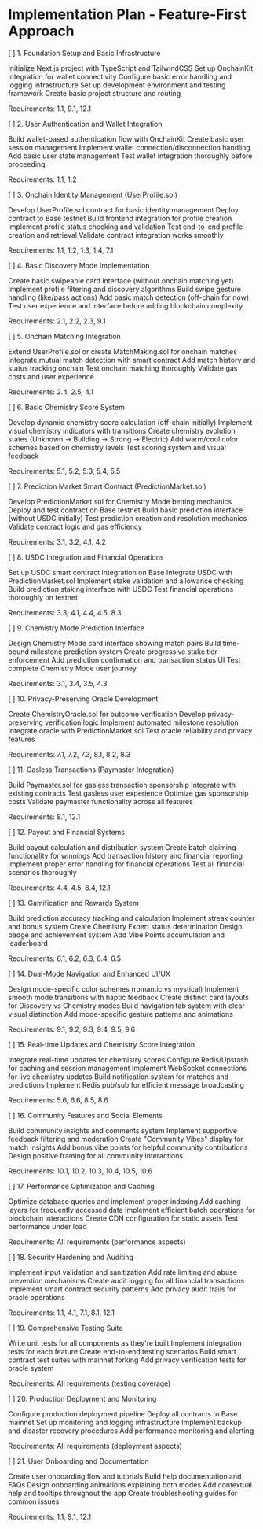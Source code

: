 # Implementation Plan - Feature-First Approach

[ ] 1. Foundation Setup and Basic Infrastructure

Initialize Next.js project with TypeScript and TailwindCSS
Set up OnchainKit integration for wallet connectivity
Configure basic error handling and logging infrastructure
Set up development environment and testing framework
Create basic project structure and routing

Requirements: 1.1, 9.1, 12.1

[ ] 2. User Authentication and Wallet Integration

Build wallet-based authentication flow with OnchainKit
Create basic user session management
Implement wallet connection/disconnection handling
Add basic user state management
Test wallet integration thoroughly before proceeding

Requirements: 1.1, 1.2

[ ] 3. Onchain Identity Management (UserProfile.sol)

Develop UserProfile.sol contract for basic identity management
Deploy contract to Base testnet
Build frontend integration for profile creation
Implement profile status checking and validation
Test end-to-end profile creation and retrieval
Validate contract integration works smoothly

Requirements: 1.1, 1.2, 1.3, 1.4, 7.1

[ ] 4. Basic Discovery Mode Implementation

Create basic swipeable card interface (without onchain matching yet)
Implement profile filtering and discovery algorithms
Build swipe gesture handling (like/pass actions)
Add basic match detection (off-chain for now)
Test user experience and interface before adding blockchain complexity

Requirements: 2.1, 2.2, 2.3, 9.1

[ ] 5. Onchain Matching Integration

Extend UserProfile.sol or create MatchMaking.sol for onchain matches
Integrate mutual match detection with smart contract
Add match history and status tracking onchain
Test onchain matching thoroughly
Validate gas costs and user experience

Requirements: 2.4, 2.5, 4.1

[ ] 6. Basic Chemistry Score System

Develop dynamic chemistry score calculation (off-chain initially)
Implement visual chemistry indicators with transitions
Create chemistry evolution states (Unknown → Building → Strong → Electric)
Add warm/cool color schemes based on chemistry levels
Test scoring system and visual feedback

Requirements: 5.1, 5.2, 5.3, 5.4, 5.5

[ ] 7. Prediction Market Smart Contract (PredictionMarket.sol)

Develop PredictionMarket.sol for Chemistry Mode betting mechanics
Deploy and test contract on Base testnet
Build basic prediction interface (without USDC initially)
Test prediction creation and resolution mechanics
Validate contract logic and gas efficiency

Requirements: 3.1, 3.2, 4.1, 4.2

[ ] 8. USDC Integration and Financial Operations

Set up USDC smart contract integration on Base
Integrate USDC with PredictionMarket.sol
Implement stake validation and allowance checking
Build prediction staking interface with USDC
Test financial operations thoroughly on testnet

Requirements: 3.3, 4.1, 4.4, 4.5, 8.3

[ ] 9. Chemistry Mode Prediction Interface

Design Chemistry Mode card interface showing match pairs
Build time-bound milestone prediction system
Create progressive stake tier enforcement
Add prediction confirmation and transaction status UI
Test complete Chemistry Mode user journey

Requirements: 3.1, 3.4, 3.5, 4.3

[ ] 10. Privacy-Preserving Oracle Development

Create ChemistryOracle.sol for outcome verification
Develop privacy-preserving verification logic
Implement automated milestone resolution
Integrate oracle with PredictionMarket.sol
Test oracle reliability and privacy features

Requirements: 7.1, 7.2, 7.3, 8.1, 8.2, 8.3

[ ] 11. Gasless Transactions (Paymaster Integration)

Build Paymaster.sol for gasless transaction sponsorship
Integrate with existing contracts
Test gasless user experience
Optimize gas sponsorship costs
Validate paymaster functionality across all features

Requirements: 8.1, 12.1

[ ] 12. Payout and Financial Systems

Build payout calculation and distribution system
Create batch claiming functionality for winnings
Add transaction history and financial reporting
Implement proper error handling for financial operations
Test all financial scenarios thoroughly

Requirements: 4.4, 4.5, 8.4, 12.1

[ ] 13. Gamification and Rewards System

Build prediction accuracy tracking and calculation
Implement streak counter and bonus system
Create Chemistry Expert status determination
Design badge and achievement system
Add Vibe Points accumulation and leaderboard

Requirements: 6.1, 6.2, 6.3, 6.4, 6.5

[ ] 14. Dual-Mode Navigation and Enhanced UI/UX

Design mode-specific color schemes (romantic vs mystical)
Implement smooth mode transitions with haptic feedback
Create distinct card layouts for Discovery vs Chemistry modes
Build navigation tab system with clear visual distinction
Add mode-specific gesture patterns and animations

Requirements: 9.1, 9.2, 9.3, 9.4, 9.5, 9.6

[ ] 15. Real-time Updates and Chemistry Score Integration

Integrate real-time updates for chemistry scores
Configure Redis/Upstash for caching and session management
Implement WebSocket connections for live chemistry updates
Build notification system for matches and predictions
Implement Redis pub/sub for efficient message broadcasting

Requirements: 5.6, 6.6, 8.5, 8.6

[ ] 16. Community Features and Social Elements

Build community insights and comments system
Implement supportive feedback filtering and moderation
Create "Community Vibes" display for match insights
Add bonus vibe points for helpful community contributions
Design positive framing for all community interactions

Requirements: 10.1, 10.2, 10.3, 10.4, 10.5, 10.6

[ ] 17. Performance Optimization and Caching

Optimize database queries and implement proper indexing
Add caching layers for frequently accessed data
Implement efficient batch operations for blockchain interactions
Create CDN configuration for static assets
Test performance under load

Requirements: All requirements (performance aspects)

[ ] 18. Security Hardening and Auditing

Implement input validation and sanitization
Add rate limiting and abuse prevention mechanisms
Create audit logging for all financial transactions
Implement smart contract security patterns
Add privacy audit trails for oracle operations

Requirements: 1.1, 4.1, 7.1, 8.1, 12.1

[ ] 19. Comprehensive Testing Suite

Write unit tests for all components as they're built
Implement integration tests for each feature
Create end-to-end testing scenarios
Build smart contract test suites with mainnet forking
Add privacy verification tests for oracle system

Requirements: All requirements (testing coverage)

[ ] 20. Production Deployment and Monitoring

Configure production deployment pipeline
Deploy all contracts to Base mainnet
Set up monitoring and logging infrastructure
Implement backup and disaster recovery procedures
Add performance monitoring and alerting

Requirements: All requirements (deployment aspects)

[ ] 21. User Onboarding and Documentation

Create user onboarding flow and tutorials
Build help documentation and FAQs
Design onboarding animations explaining both modes
Add contextual help and tooltips throughout the app
Create troubleshooting guides for common issues

Requirements: 1.1, 9.1, 12.1